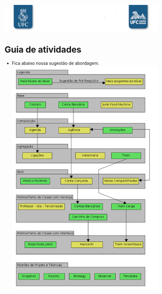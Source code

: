 ![](images/header.png)
# Guia de atividades
- Fica abaixo nossa sugestão de abordagem.
![](images/trabalhos.png)
